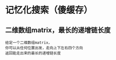 
# 记忆化搜索（傻缓存）

## 二维数组matrix，最长的递增链长度
```
给定一个二维数组matrix，
你可以从任何位置出发，走向上下左右四个方向
返回能走出来的最长的递增链长度
```

